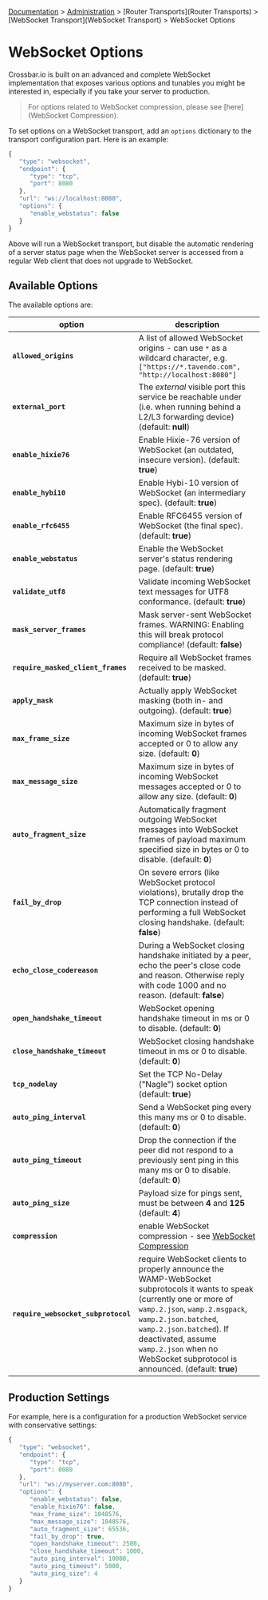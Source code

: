 [Documentation](.) > [Administration](Administration) > [Router Transports](Router Transports) > [WebSocket Transport](WebSocket Transport) > WebSocket Options

# WebSocket Options

Crossbar.io is built on an advanced and complete WebSocket implementation that exposes various options and tunables you might be interested in, especially if you take your server to production.

> For options related to WebSocket compression, please see [here](WebSocket Compression).

To set options on a WebSocket transport, add an `options` dictionary to the transport configuration part. Here is an example:

```javascript
{
   "type": "websocket",
   "endpoint": {
      "type": "tcp",
      "port": 8080
   },
   "url": "ws://localhost:8080",
   "options": {
      "enable_webstatus": false
   }
}
```

Above will run a WebSocket transport, but disable the automatic rendering of a server status page when the WebSocket server is accessed from a regular Web client that does not upgrade to WebSocket.

## Available Options

The available options are:

option | description
---|---
**`allowed_origins`** | A list of allowed WebSocket origins - can use `*` as a wildcard character, e.g. `["https://*.tavendo.com", "http://localhost:8080"]`
**`external_port`** | The *external* visible port this service be reachable under (i.e. when running behind a L2/L3 forwarding device) (default: **null**)
**`enable_hixie76`** | Enable Hixie-76 version of WebSocket (an outdated, insecure version). (default: **true**)
**`enable_hybi10`** | Enable Hybi-10 version of WebSocket (an intermediary spec). (default: **true**)
**`enable_rfc6455`** | Enable RFC6455 version of WebSocket (the final spec). (default: **true**)
**`enable_webstatus`** | Enable the WebSocket server's status rendering page. (default: **true**)
**`validate_utf8`** | Validate incoming WebSocket text messages for UTF8 conformance. (default: **true**)
**`mask_server_frames`** | Mask server-sent WebSocket frames. WARNING: Enabling this will break protocol compliance! (default: **false**)
**`require_masked_client_frames`** | Require all WebSocket frames received to be masked. (default: **true**)
**`apply_mask`** | Actually apply WebSocket masking (both in- and outgoing). (default: **true**)
**`max_frame_size`** | Maximum size in bytes of incoming WebSocket frames accepted or 0 to allow any size. (default: **0**)
**`max_message_size`** | Maximum size in bytes of incoming WebSocket messages accepted or 0 to allow any size. (default: **0**)
**`auto_fragment_size`** | Automatically fragment outgoing WebSocket messages into WebSocket frames of payload maximum specified size in bytes or 0 to disable. (default: **0**)
**`fail_by_drop`** | On severe errors (like WebSocket protocol violations), brutally drop the TCP connection instead of performing a full WebSocket closing handshake. (default: **false**)
**`echo_close_codereason`** |  During a WebSocket closing handshake initiated by a peer, echo the peer's close code and reason. Otherwise reply with code 1000 and no reason. (default: **false**)
**`open_handshake_timeout`** | WebSocket opening handshake timeout in ms or 0 to disable. (default: **0**)
**`close_handshake_timeout`** | WebSocket closing handshake timeout in ms or 0 to disable. (default: **0**)
**`tcp_nodelay`** | Set the TCP No-Delay ("Nagle") socket option (default: **true**)
**`auto_ping_interval`** | Send a WebSocket ping every this many ms or 0 to disable. (default: **0**)
**`auto_ping_timeout`** | Drop the connection if the peer did not respond to a previously sent ping in this many ms or 0 to disable. (default: **0**)
**`auto_ping_size`** | Payload size for pings sent, must be between **4** and **125** (default: **4**)
**`compression`** | enable WebSocket compression - see [WebSocket Compression](WebSocket-Compression)
**`require_websocket_subprotocol`** | require WebSocket clients to properly announce the WAMP-WebSocket subprotocols it wants to speak (currently one or more of `wamp.2.json`, `wamp.2.msgpack`, `wamp.2.json.batched`, `wamp.2.json.batched`). If deactivated, assume `wamp.2.json` when no WebSocket subprotocol is announced. (default: **true**)

## Production Settings

For example, here is a configuration for a production WebSocket service with conservative settings:

```javascript
{
   "type": "websocket",
   "endpoint": {
      "type": "tcp",
      "port": 8080
   },
   "url": "ws://myserver.com:8080",
   "options": {
      "enable_webstatus": false,
      "enable_hixie76": false,
      "max_frame_size": 1048576,
      "max_message_size": 1048576,
      "auto_fragment_size": 65536,
      "fail_by_drop": true,
      "open_handshake_timeout": 2500,
      "close_handshake_timeout": 1000,
      "auto_ping_interval": 10000,
      "auto_ping_timeout": 5000,
      "auto_ping_size": 4
   }
}
```
